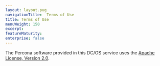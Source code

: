 ```yaml
---
layout: layout.pug
navigationTitle:  Terms of Use
title: Terms of Use
menuWeight: 150
excerpt:
featureMaturity:
enterprise: false
---
```



The Percona software provided in this DC/OS service uses the [Apache License, Version 2.0](https://www.apache.org/licenses/LICENSE-2.0).
